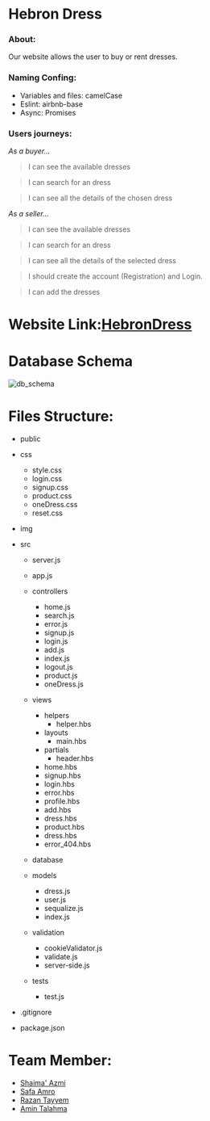 # Hebron Dress
### About:
   Our website allows the user to buy or rent dresses.

### Naming Confing: 
 - Variables and files: camelCase
 - Eslint: airbnb-base
 - Async: Promises 

### Users journeys: 

*As a buyer...*
 > I can see the available dresses

 > I can search for an dress
   
 > I can see all the details of the chosen dress


*As a seller...*

 > I can see the available dresses

 > I can search for an dress
   
 > I can see all the details of the selected dress
 
 > I should create the account (Registration) and Login.
 
 > I can add the dresses
 
 
# Website Link:[HebronDress]()

# Database Schema

![db_schema](https://user-images.githubusercontent.com/26909309/51103183-7e48d800-17ea-11e9-9403-26ee6b60b93f.jpg)


# Files Structure:
  - public
  - css
      - style.css
      - login.css
      - signup.css
      - product.css
      - oneDress.css
      - reset.css
  - img
 
    
  - src 
    - server.js
    - app.js
    - controllers
      - home.js
      - search.js
      - error.js
      - signup.js
      - login.js
      - add.js
      - index.js
      - logout.js
      - product.js
      - oneDress.js
    - views
      - helpers
        - helper.hbs
      - layouts
        - main.hbs
      - partials
        - header.hbs
      - home.hbs
      - signup.hbs
      - login.hbs
      - error.hbs
      - profile.hbs
      - add.hbs
      - dress.hbs
      - product.hbs
      - dress.hbs
      - error_404.hbs
    - database
     - models
        - dress.js
        - user.js
        - sequalize.js
        - index.js
    - validation
        - cookieValidator.js
        - validate.js
        - server-side.js
        
    - tests
      - test.js
  - .gitignore
  - package.json


# Team Member:
- [Shaima' Azmi](https://github.com/shaima96)
- [Safa Amro](https://github.com/safaaamro)
- [Razan Tayyem](https://github.com/RazanTayyem)
- [Amin Talahma](https://github.com/AminTalahma)

